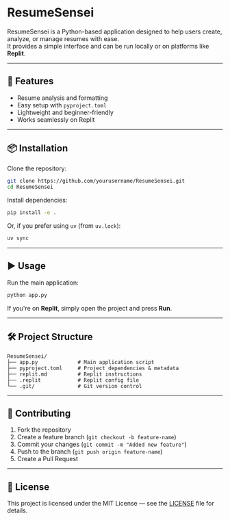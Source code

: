# ResumeSensei

ResumeSensei is a Python-based application designed to help users create, analyze, or manage resumes with ease.  
It provides a simple interface and can be run locally or on platforms like **Replit**.

---

## 🚀 Features
- Resume analysis and formatting
- Easy setup with `pyproject.toml`
- Lightweight and beginner-friendly
- Works seamlessly on Replit

---

## 📦 Installation

Clone the repository:

```bash
git clone https://github.com/yourusername/ResumeSensei.git
cd ResumeSensei
```

Install dependencies:

```bash
pip install -e .
```

Or, if you prefer using `uv` (from `uv.lock`):

```bash
uv sync
```

---

## ▶️ Usage

Run the main application:

```bash
python app.py
```

If you're on **Replit**, simply open the project and press **Run**.

---

## 🛠️ Project Structure

```
ResumeSensei/
├── app.py             # Main application script
├── pyproject.toml     # Project dependencies & metadata
├── replit.md          # Replit instructions
├── .replit            # Replit config file
└── .git/              # Git version control
```

---

## 🤝 Contributing

1. Fork the repository
2. Create a feature branch (`git checkout -b feature-name`)
3. Commit your changes (`git commit -m "Added new feature"`)
4. Push to the branch (`git push origin feature-name`)
5. Create a Pull Request

---

## 📄 License

This project is licensed under the MIT License — see the [LICENSE](LICENSE) file for details.

